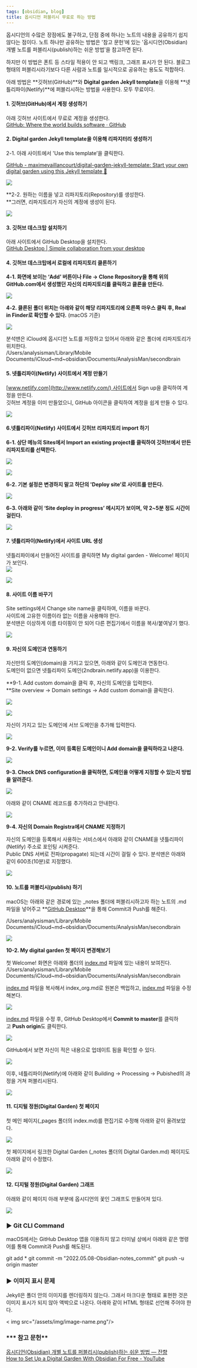 ```yaml
---
tags: [obsidian, blog]
title: 옵시디언 퍼블리시 무료로 하는 방법
---
```


옵시디언의 수많은 장점에도 불구하고, 단점 중에 하나는 노트의 내용을 공유하기 쉽지 않다는 점이다. 노트 하나만 공유하는 방법은 '참고 문헌’에 있는 '옵시디언(Obsidian) 개별 노트를 퍼블리시(publish)하는 쉬운 방법’을 참고하면 된다.

하지만 이 방법은 폰트 등 스타일 적용이 안 되고 백링크, 그래프 표시가 안 된다. 블로그 형태의 퍼블리시라기보다 다른 사람과 노트를 일시적으로 공유하는 용도도 적합하다.

아래 방법은 **깃허브(GitHub)**와 **Digital garden Jekyll template**을 이용해 **넷틀리파이(Netlify)**에 퍼블리시하는 방법을 사용한다. 모두 무료이다.

  

#### **1. 깃허브(GitHub)에서 계정 생성하기**

  
아래 깃허브 사이트에서 무료로 계정을 생성한다.  
[GitHub: Where the world builds software · GitHub](https://github.com/)

  

#### **2. Digital garden Jekyll template을 이용해 리파지터리 생성하기**

2-1. 아래 사이트에서 'Use this template’을 클릭한다.  
  
[GitHub - maximevaillancourt/digital-garden-jekyll-template: Start your own digital garden using this Jekyll template 🌱](https://github.com/maximevaillancourt/digital-garden-jekyll-template)

[![](https://blogger.googleusercontent.com/img/b/R29vZ2xl/AVvXsEg_QgPhvuf7jkBS_GtUh3UyIG9ds2WaYTjxNoz02a6MNEAl9I86G3h0CvvHgokUoeljDsS5iVm9IcASEJYLWTRDXyZgnhs6bG5OEtlOUJListoyp4C3uqikUaZTVl4eNWAhb0i7SZMTowjKcIqIKBAC5WeX0Nfhppp58RzqyLHKDKEIoD98o3U9RD03/w640-h168/obsidian_publish-jekyll.png)](https://blogger.googleusercontent.com/img/b/R29vZ2xl/AVvXsEg_QgPhvuf7jkBS_GtUh3UyIG9ds2WaYTjxNoz02a6MNEAl9I86G3h0CvvHgokUoeljDsS5iVm9IcASEJYLWTRDXyZgnhs6bG5OEtlOUJListoyp4C3uqikUaZTVl4eNWAhb0i7SZMTowjKcIqIKBAC5WeX0Nfhppp58RzqyLHKDKEIoD98o3U9RD03/s715/obsidian_publish-jekyll.png)

**2-2. 원하는 이름을 넣고 리파지토리(Repository)를 생성한다.  
**그러면, 리파지토리가 자신의 계정에 생성이 된다.

[![](https://blogger.googleusercontent.com/img/b/R29vZ2xl/AVvXsEhqVsrU_E-X70mLTV8dbp3QGAb-F_lC_-UKoqY0QjE9XHKlImOsr62JUSEOoqZq3Ck3hkw4C_VrZpBG-PbbOYUT_YtNiLGnp-x76v0Xbils7YiZZkx33z8eUiveHTWDAHJn9iZi74H6c8TxRliD5X1gOdpnBoFZ7Pg3rMLpoLupBJK7HLcqRGLzYQBh/w640-h482/obsidian_publish-repository.png)](https://blogger.googleusercontent.com/img/b/R29vZ2xl/AVvXsEhqVsrU_E-X70mLTV8dbp3QGAb-F_lC_-UKoqY0QjE9XHKlImOsr62JUSEOoqZq3Ck3hkw4C_VrZpBG-PbbOYUT_YtNiLGnp-x76v0Xbils7YiZZkx33z8eUiveHTWDAHJn9iZi74H6c8TxRliD5X1gOdpnBoFZ7Pg3rMLpoLupBJK7HLcqRGLzYQBh/s754/obsidian_publish-repository.png)

  

#### **3. 깃허브 데스크탑 설치하기**

아래 사이트에서 GitHub Desktop을 설치한다.  
[GitHub Desktop | Simple collaboration from your desktop](https://desktop.github.com/)

  

#### **4. 깃허브 데스크탑에서 로컬에 리파지토리 클론하기**

**4-1. 화면에 보이는 ‘Add’ 버튼이나 File -> Clone Repository을 통해 위의 GitHub.com에서 생성했던 자신의 리파지토리를 클릭하고 클론을 만든다.**

[![](https://blogger.googleusercontent.com/img/b/R29vZ2xl/AVvXsEg7r_vZiVNgkq1McAB2lUZPqZR6yhAV_pqPUTkgvh6rK2t0335UFNpoKZSgiqZ2sU0TdpQxykmUS8jbNyaDDCBfCqoS_Ub66-01hH8wF18zQzo3-bwcus2ejtvJZL7Fixjg9sg4-Gozp0xipyzRq-b0qxZyxW2tEqUQ1a67_3BBURx_TrE65GqC8076/w640-h276/obsidian_publish-clone-repository.png)](https://blogger.googleusercontent.com/img/b/R29vZ2xl/AVvXsEg7r_vZiVNgkq1McAB2lUZPqZR6yhAV_pqPUTkgvh6rK2t0335UFNpoKZSgiqZ2sU0TdpQxykmUS8jbNyaDDCBfCqoS_Ub66-01hH8wF18zQzo3-bwcus2ejtvJZL7Fixjg9sg4-Gozp0xipyzRq-b0qxZyxW2tEqUQ1a67_3BBURx_TrE65GqC8076/s808/obsidian_publish-clone-repository.png)

  

**4-2. 클론된 폴더 위치는 아래와 같이 해당 리파지토리에 오른쪽 마우스 클릭 후, Real in Finder로 확인할 수 있다.** (macOS 기준)

[![](https://blogger.googleusercontent.com/img/b/R29vZ2xl/AVvXsEiAKrq4GvnCUjLoj0Mw99_Bm5R4QXzz28DfDuAYvza28BlBuIP6Njb_lJWhRsMWnao-fEeaucO4SvtZlH19kGwR02DSe5dBR7s3TMyfOEOmKW9jeh9wwAjbvIYzjEycxh6bw4SoaI4T63RRDsCa9ea1Md7wK1oVGCwfuCfz43N2GbM_gIIQjUUT3ZI8/w640-h556/obsidian_publish-reveal-repository.png)](https://blogger.googleusercontent.com/img/b/R29vZ2xl/AVvXsEiAKrq4GvnCUjLoj0Mw99_Bm5R4QXzz28DfDuAYvza28BlBuIP6Njb_lJWhRsMWnao-fEeaucO4SvtZlH19kGwR02DSe5dBR7s3TMyfOEOmKW9jeh9wwAjbvIYzjEycxh6bw4SoaI4T63RRDsCa9ea1Md7wK1oVGCwfuCfz43N2GbM_gIIQjUUT3ZI8/s730/obsidian_publish-reveal-repository.png)

분석맨은 iCloud에 옵시디언 노트를 저장하고 있어서 아래와 같은 폴더에 리파지토리가 위치한다.  
/Users/analysisman/Library/Mobile Documents/iCloud~md~obsidian/Documents/AnalysisMan/secondbrain

  

#### **5. 넷틀리파이(Netlify) 사이트에서 계정 만들기**

[www.netlify.com](http://www.netlify.com/) 사이트에서 Sign up을 클릭하여 계정을 만든다.  
깃허브 계정을 이미 만들었으니, GitHub 아이콘을 클릭하여 계정을 쉽게 만들 수 있다.

[![](https://blogger.googleusercontent.com/img/b/R29vZ2xl/AVvXsEhk623C3vgNsMToL6CRNyPJSx60nTMAdcB2RPOemqv-LxeVoLssn92eXiVrVQcCmm5IvHWbNpCZCIXugamh0kYYfVm47hGSIZqoN7oI6HfvfMGGW-oIvSy_2V8Yu6TJqsdjn6ehuMt9OoNMzXTrH7r4ItjWothOtx5zi8-eV_9G39KG5arqch3vsrUi/w528-h640/obsidian_publish-netlify.png)](https://blogger.googleusercontent.com/img/b/R29vZ2xl/AVvXsEhk623C3vgNsMToL6CRNyPJSx60nTMAdcB2RPOemqv-LxeVoLssn92eXiVrVQcCmm5IvHWbNpCZCIXugamh0kYYfVm47hGSIZqoN7oI6HfvfMGGW-oIvSy_2V8Yu6TJqsdjn6ehuMt9OoNMzXTrH7r4ItjWothOtx5zi8-eV_9G39KG5arqch3vsrUi/s432/obsidian_publish-netlify.png)

  

#### **6.넷틀리파이(Netlify) 사이트에서 깃허브 리파지토리 import 하기**

**6-1. 상단 메뉴의 Sites에서 Import an existing project를 클릭하여 깃허브에서 만든 리파지토리를 선택한다.**

[![](https://blogger.googleusercontent.com/img/b/R29vZ2xl/AVvXsEjH2vE2Psal2ODqJ1AbxAkxuOnagj-4TpIrm6OFBsxT7WXGAxQPu0E5sfEoGUv4s3ynwPRYrFZjyxPKNzoFBxW6dwO06HW4H8LH5uJ9HjjEKfwcnAK_C-zEaz1pDQFW7ZOEae_3Vdlxd9TwNJUbPwL5kZqwZ2yzL6cSys3Gvc-YqETR12kW_7ayqxlr/w640-h378/obsidian_publish-netlify-import.png)](https://blogger.googleusercontent.com/img/b/R29vZ2xl/AVvXsEjH2vE2Psal2ODqJ1AbxAkxuOnagj-4TpIrm6OFBsxT7WXGAxQPu0E5sfEoGUv4s3ynwPRYrFZjyxPKNzoFBxW6dwO06HW4H8LH5uJ9HjjEKfwcnAK_C-zEaz1pDQFW7ZOEae_3Vdlxd9TwNJUbPwL5kZqwZ2yzL6cSys3Gvc-YqETR12kW_7ayqxlr/s928/obsidian_publish-netlify-import.png)

  

[![](https://blogger.googleusercontent.com/img/b/R29vZ2xl/AVvXsEgPpGq6gc_EpnG_hfCttjs2hUlva5WdL__aTDyR0JpIGeKD9_LzpryjENUTArCEkrM0tsgsJEwM2VJ0JJN9QC0DO-MJtPqysVRglXQaDAAsSCOSLRPgu8hHpqljD_bzgw5f1zpM3ZfKAuiZZdXorsI9eIH5YOPgLDtM71YrbahZ1fRbENv2SIH08Wqe/w610-h640/obsidian_publish-netlify-repository.png)](https://blogger.googleusercontent.com/img/b/R29vZ2xl/AVvXsEgPpGq6gc_EpnG_hfCttjs2hUlva5WdL__aTDyR0JpIGeKD9_LzpryjENUTArCEkrM0tsgsJEwM2VJ0JJN9QC0DO-MJtPqysVRglXQaDAAsSCOSLRPgu8hHpqljD_bzgw5f1zpM3ZfKAuiZZdXorsI9eIH5YOPgLDtM71YrbahZ1fRbENv2SIH08Wqe/s394/obsidian_publish-netlify-repository.png)

**6-2. 기본 설정은 변경하지 말고 하단의 'Deploy site’로 사이트를 만든다.**

[![](https://blogger.googleusercontent.com/img/b/R29vZ2xl/AVvXsEh6FjlBQcEzPrTPOIPqQFwFd6UN7Pw14znpbi6jXlOGa_0NpyWccV2Pde_0kit3WXtScXfoNGbdDalzR4x0sEjlpcvHPOxfiD7ZMPJgfVjRNoPbF3-ZzHOSjoeAHV69oaAt5NWobN69Q8FZGnotSUjPDkZeGeaK9jVdm4WCEFzmEqRGGCFDuRriARgP/w468-h640/obsidian_publish-netlify-deploy.png)](https://blogger.googleusercontent.com/img/b/R29vZ2xl/AVvXsEh6FjlBQcEzPrTPOIPqQFwFd6UN7Pw14znpbi6jXlOGa_0NpyWccV2Pde_0kit3WXtScXfoNGbdDalzR4x0sEjlpcvHPOxfiD7ZMPJgfVjRNoPbF3-ZzHOSjoeAHV69oaAt5NWobN69Q8FZGnotSUjPDkZeGeaK9jVdm4WCEFzmEqRGGCFDuRriARgP/s954/obsidian_publish-netlify-deploy.png)

  

**6-3. 아래와 같이 ‘Site deploy in progress’ 메시지가 보이며, 약 2~5분 정도 시간이 걸린다.**

[![](https://blogger.googleusercontent.com/img/b/R29vZ2xl/AVvXsEiZYMZTvDhAA4RczM1Ml_muxdTZXbjs4THr9uV0t6LlUJVxCV8sG3z7ZCiF60Y6jR2BOgeCEnHWlui1-mN4crm-_GOLzaK7R_ojSdvEe7ppu9Py7eUnC1bJALEFYYrLOTvtvOSN_dNq8X7QL_Gj6HJaEpux9HCTfn-OlTQXpeLoSxWCOlK-enNmiTFt/w640-h432/obsidian_publish-netlify-deploy-progress.png)](https://blogger.googleusercontent.com/img/b/R29vZ2xl/AVvXsEiZYMZTvDhAA4RczM1Ml_muxdTZXbjs4THr9uV0t6LlUJVxCV8sG3z7ZCiF60Y6jR2BOgeCEnHWlui1-mN4crm-_GOLzaK7R_ojSdvEe7ppu9Py7eUnC1bJALEFYYrLOTvtvOSN_dNq8X7QL_Gj6HJaEpux9HCTfn-OlTQXpeLoSxWCOlK-enNmiTFt/s394/obsidian_publish-netlify-deploy-progress.png)

  
  

#### **7. 넷틀리파이(Netlify)에서 사이트 URL 생성**

넷틀리파이에서 만들어진 사이트를 클릭하면 My digital garden - Welcome! 페이지가 보인다.  
[![](https://blogger.googleusercontent.com/img/b/R29vZ2xl/AVvXsEioZ0kPh0sBo_hAcYfosA-zOJLKNrkRkJen-N_-8l0HzSsvMQBSy1Jt3TmVoT74LjIiDFpGF1XbRFFyY_68VzHEm2MnCXuoiNhCFU3vKS3Yw9HoV5JxHHcoY01-rHDgHOSy3xotIhNT7TdT6Ty_BJBvGa8diW9QYWNKH585okrQXNz46Kzvk1JKY7IY/w640-h392/obsidian_publish-netlify-url.png)](https://blogger.googleusercontent.com/img/b/R29vZ2xl/AVvXsEioZ0kPh0sBo_hAcYfosA-zOJLKNrkRkJen-N_-8l0HzSsvMQBSy1Jt3TmVoT74LjIiDFpGF1XbRFFyY_68VzHEm2MnCXuoiNhCFU3vKS3Yw9HoV5JxHHcoY01-rHDgHOSy3xotIhNT7TdT6Ty_BJBvGa8diW9QYWNKH585okrQXNz46Kzvk1JKY7IY/s442/obsidian_publish-netlify-url.png)

  

[![](https://blogger.googleusercontent.com/img/b/R29vZ2xl/AVvXsEildxIZ_764XwGVxy7qgGXyrNua9wMovjZNqGGkLqzVnRdu9M-YAu2vWutpkreksXZkBgDlVTjTBwmWRwlxP83kNk5gXj5c026jRoIG-gB1ZbgjYXNfqnkfpDGWZxv2d6meJ68ethOEccTFdvOULUwDW08qMsEwE5NbtyMuTujtNmA7zdCGqQKBjNtu/w640-h400/obsidian_publish-netlify-welcome.png)](https://blogger.googleusercontent.com/img/b/R29vZ2xl/AVvXsEildxIZ_764XwGVxy7qgGXyrNua9wMovjZNqGGkLqzVnRdu9M-YAu2vWutpkreksXZkBgDlVTjTBwmWRwlxP83kNk5gXj5c026jRoIG-gB1ZbgjYXNfqnkfpDGWZxv2d6meJ68ethOEccTFdvOULUwDW08qMsEwE5NbtyMuTujtNmA7zdCGqQKBjNtu/s899/obsidian_publish-netlify-welcome.png)

  

#### **8. 사이트 이름 바꾸기**

Site settings에서 Change site name을 클릭하여, 이름을 바꾼다.  
사이트에 고유한 이름이라 없는 이름을 사용해야 한다.  
분석맨은 이상하게 이름 타이핑이 안 되어 다른 편집기에서 이름을 복사/붙여넣기 했다.

[![](https://blogger.googleusercontent.com/img/b/R29vZ2xl/AVvXsEgPk5HZoWHRImAX6rGEaCgvyXYtsFN-EqRzTYTjEPlGDuW13gLcsDoz3-aMh8thdM0pv0knWYGS-6x1GCHjFY-MxE0IED0_S6bGXC6tR1mW8o9bCXdQS1QuywssMxDHNvjFCardMkaeSQkYywbu_exv5ZOY3VTOXrN5l6wMsiAXlTZuVbsY4WsE0Oj1/w640-h482/obsidian_publish-netlify-changename.png)](https://blogger.googleusercontent.com/img/b/R29vZ2xl/AVvXsEgPk5HZoWHRImAX6rGEaCgvyXYtsFN-EqRzTYTjEPlGDuW13gLcsDoz3-aMh8thdM0pv0knWYGS-6x1GCHjFY-MxE0IED0_S6bGXC6tR1mW8o9bCXdQS1QuywssMxDHNvjFCardMkaeSQkYywbu_exv5ZOY3VTOXrN5l6wMsiAXlTZuVbsY4WsE0Oj1/s549/obsidian_publish-netlify-changename.png)

  

#### **9. 자신의 도메인과 연동하기**

자신만의 도메인(domain)을 가지고 있으면, 아래와 같이 도메인과 연동한다.  
도메인이 없으면 넷틀리파이 도메인(2ndbrain.netlify.app)을 이용한다.

**9-1. Add custom domain을 클릭 후, 자신의 도메인을 입력한다.  
**Site overview -> Domain settings -> Add custom domain을 클릭한다.

[![](https://blogger.googleusercontent.com/img/b/R29vZ2xl/AVvXsEjaDIA9V6tTJsjVLlzpeoQqC2lftiitrSQOVBjfKHCS5KSKYWJf_AAbVZK8de6x0ZZOjzrz2UMN-oVpLtJInmRqZPwRmrhU7s7M9fIu3qLh_TO9GV9lfWmjCUkEshB0hNFqnxdpe8WJhh7vATsCMjbA0n-SufNyWedQxmJa1tSbKnf2xmcmZY9zV-gz/w640-h292/obsidian_publish-netlify-add-customdomain.png)](https://blogger.googleusercontent.com/img/b/R29vZ2xl/AVvXsEjaDIA9V6tTJsjVLlzpeoQqC2lftiitrSQOVBjfKHCS5KSKYWJf_AAbVZK8de6x0ZZOjzrz2UMN-oVpLtJInmRqZPwRmrhU7s7M9fIu3qLh_TO9GV9lfWmjCUkEshB0hNFqnxdpe8WJhh7vATsCMjbA0n-SufNyWedQxmJa1tSbKnf2xmcmZY9zV-gz/s396/obsidian_publish-netlify-add-customdomain.png)

[![](https://blogger.googleusercontent.com/img/b/R29vZ2xl/AVvXsEi-60dZY1H3ZGs2JBqFfUlTTrRnaMGz07AYK9zQNBIxvvQVI6xsmm4iNyCTLuAc0sir82_odQgI5sjhfaaNW-A0_wuoBXetyPMq8d3cgGVGjEgLi8NBfmARXNsrvbT2yyzQiZDvjpxo23yUMTxZpwDoclFZw8U1lP6zR0jFVhBi7QD2JpLKLS7A-Q7e/w640-h414/obsidian_publish-netlify-add-customdomain2.png)](https://blogger.googleusercontent.com/img/b/R29vZ2xl/AVvXsEi-60dZY1H3ZGs2JBqFfUlTTrRnaMGz07AYK9zQNBIxvvQVI6xsmm4iNyCTLuAc0sir82_odQgI5sjhfaaNW-A0_wuoBXetyPMq8d3cgGVGjEgLi8NBfmARXNsrvbT2yyzQiZDvjpxo23yUMTxZpwDoclFZw8U1lP6zR0jFVhBi7QD2JpLKLS7A-Q7e/s712/obsidian_publish-netlify-add-customdomain2.png)

  

자신이 가지고 있는 도메인에 서브 도메인을 추가해 입력한다.  

[![](https://blogger.googleusercontent.com/img/b/R29vZ2xl/AVvXsEj976qBi1uZw3uV4am0-np1pV6RET9xwSHW-d5C-Hj4StHHskgFad1kSFWcr1SpRIxC4zMdqcd6Z-ZktEvECCOvElJUhLVblgdMmqWFYpf-I_D8XeSOKLFgYjh6f5znkIX7LhNQtSBK1chyCqvVJAnDD4Nc3UsPCc68Gh0b1-22pWLbdz_639FfYavh/w640-h314/obsidian_publish-netlify-add-customdomain3.png)](https://blogger.googleusercontent.com/img/b/R29vZ2xl/AVvXsEj976qBi1uZw3uV4am0-np1pV6RET9xwSHW-d5C-Hj4StHHskgFad1kSFWcr1SpRIxC4zMdqcd6Z-ZktEvECCOvElJUhLVblgdMmqWFYpf-I_D8XeSOKLFgYjh6f5znkIX7LhNQtSBK1chyCqvVJAnDD4Nc3UsPCc68Gh0b1-22pWLbdz_639FfYavh/s693/obsidian_publish-netlify-add-customdomain3.png)  
  

**9-2. Verify를 누르면, 이미 등록된 도메인이니 Add domain을 클릭하라고 나온다.**

[![](https://blogger.googleusercontent.com/img/b/R29vZ2xl/AVvXsEi0z36BojgnMYq_wNTjkb15HkIkl2hWJxROC-h-2bvsgi_fpeX0NTZGlPiOAtxipD-l0pAkV7K75cIPOEFPZ8WaZl_XHlkJWPQChMgm3lFei_vUWSh1s1YKlapU_K3ZsrpbuhvhMsJj_Yc2imWH5bkkVzPAjWrNOHqUMKFUoSCdk5SSD9Y4Iv9Ewblg/w640-h392/obsidian_publish-netlify-add-customdomain4.png)](https://blogger.googleusercontent.com/img/b/R29vZ2xl/AVvXsEi0z36BojgnMYq_wNTjkb15HkIkl2hWJxROC-h-2bvsgi_fpeX0NTZGlPiOAtxipD-l0pAkV7K75cIPOEFPZ8WaZl_XHlkJWPQChMgm3lFei_vUWSh1s1YKlapU_K3ZsrpbuhvhMsJj_Yc2imWH5bkkVzPAjWrNOHqUMKFUoSCdk5SSD9Y4Iv9Ewblg/s697/obsidian_publish-netlify-add-customdomain4.png)

**9-3. Check DNS configuration을 클릭하면, 도메인을 어떻게 지정할 수 있는지 방법을 알려준다.**

[![](https://blogger.googleusercontent.com/img/b/R29vZ2xl/AVvXsEj3GOP4ef0tbsbLMQ5NzpUDeuChtRqneflQXj9ld9g1Svc-5t7Q0GawdoN432gSjXfixyPFwcRWIjQ6Crar3GbDt9rek15Qf5czobEeR91SAB9EvlJiqyhIbty3DexuIcar9fKqyKscg03BidMsdZfoo3QmEA55eYw0DSu6jiXK9sxfjpzdjCb_EM9g/w640-h420/obsidian_publish-netlify-dnsconfig.png)](https://blogger.googleusercontent.com/img/b/R29vZ2xl/AVvXsEj3GOP4ef0tbsbLMQ5NzpUDeuChtRqneflQXj9ld9g1Svc-5t7Q0GawdoN432gSjXfixyPFwcRWIjQ6Crar3GbDt9rek15Qf5czobEeR91SAB9EvlJiqyhIbty3DexuIcar9fKqyKscg03BidMsdZfoo3QmEA55eYw0DSu6jiXK9sxfjpzdjCb_EM9g/s753/obsidian_publish-netlify-dnsconfig.png)

  

아래와 같이 CNAME 레코드를 추가하라고 안내한다.

[![](https://blogger.googleusercontent.com/img/b/R29vZ2xl/AVvXsEjMB5OIghOCJFrfi3_6tRTznA5AzrEpLFpZ5_1DtkQ0UqEhShra-iPSmtNcGHocHrd3BVHozshpgZx35kEKVYoXqBjFxzjFwss5GasOpf7JB_GvrA3AD4N9p_sStRfOCa37CCw1ZngfKxPlHS2Hqmo25WR-4lk55cJtFapKd_aEoT0Kk6zHF5DwuFNA/w640-h470/obsidian_publish-netlify-dnsconfig2.png)](https://blogger.googleusercontent.com/img/b/R29vZ2xl/AVvXsEjMB5OIghOCJFrfi3_6tRTznA5AzrEpLFpZ5_1DtkQ0UqEhShra-iPSmtNcGHocHrd3BVHozshpgZx35kEKVYoXqBjFxzjFwss5GasOpf7JB_GvrA3AD4N9p_sStRfOCa37CCw1ZngfKxPlHS2Hqmo25WR-4lk55cJtFapKd_aEoT0Kk6zHF5DwuFNA/s757/obsidian_publish-netlify-dnsconfig2.png)

  

**9-4. 자신의 Domain Registra에서 CNAME 지정하기**

자신의 도메인을 등록해서 사용하는 서비스에서 아래와 같이 CNAME을 넷틀리파이(Netlify) 주소로 포인팅 시켜준다.  
Public DNS 서버로 전파(propagate) 되는데 시간이 걸릴 수 있다. 분석맨은 아래와 같이 600초(10분)로 지정했다.

[![](https://blogger.googleusercontent.com/img/b/R29vZ2xl/AVvXsEhLzGEvxEFThgxw8n59ez2E4Yd4h96uHPaobY8fL8o-LTQi9GnXfFSodum8c7kHDlsdXFZ0C2rlNiLYee2VYcZxQrm1y7ngEJljLDE6mPWyDF2W1dASsl6pzFVn0m2c6g5lchYW2Hq4tJvgL0hKtOWz4ChPX-5gJAm-C7piMloflFLzydGYuA5BH2Ks/w640-h166/obsidian_publish-netlify-dns-cname.png)](https://blogger.googleusercontent.com/img/b/R29vZ2xl/AVvXsEhLzGEvxEFThgxw8n59ez2E4Yd4h96uHPaobY8fL8o-LTQi9GnXfFSodum8c7kHDlsdXFZ0C2rlNiLYee2VYcZxQrm1y7ngEJljLDE6mPWyDF2W1dASsl6pzFVn0m2c6g5lchYW2Hq4tJvgL0hKtOWz4ChPX-5gJAm-C7piMloflFLzydGYuA5BH2Ks/s661/obsidian_publish-netlify-dns-cname.png)

  

#### **10. 노트를 퍼블리시(publish) 하기**

macOS는 아래와 같은 경로에 있는 _notes 폴더에 퍼블리시하고자 하는 노트의 .md 파일을 넣어주고 **[GitHub Desktop](https://desktop.github.com/)**을 통해 Commit과 Push를 해준다. 

/Users/analysisman/Library/Mobile Documents/iCloud~md~obsidian/Documents/AnalysisMan/secondbrain

[![](https://blogger.googleusercontent.com/img/b/R29vZ2xl/AVvXsEiTHamFAVCI1rlhOol5RSMQj_FkxUGge4BdPsQT4AEa6__qAyrLZlg43sN8AN1GwvzF3BocEzqr33JyGC6RXnTrQyg234WsxSqioOqe0YH-jDIsqmxq1kwsrJc6uf-BLStjkVBkmAfUMegyPP00tNCpuklYw93-SURPQbtNmVcYOJh7n_eiFHlSU8nY/w448-h640/obsidian_publish-notes.png)](https://blogger.googleusercontent.com/img/b/R29vZ2xl/AVvXsEiTHamFAVCI1rlhOol5RSMQj_FkxUGge4BdPsQT4AEa6__qAyrLZlg43sN8AN1GwvzF3BocEzqr33JyGC6RXnTrQyg234WsxSqioOqe0YH-jDIsqmxq1kwsrJc6uf-BLStjkVBkmAfUMegyPP00tNCpuklYw93-SURPQbtNmVcYOJh7n_eiFHlSU8nY/s830/obsidian_publish-notes.png)

  

**10-2. My digital garden 첫 페이지 변경해보기**

첫 Welcome! 화면은 아래와 폴더의 [index.md](http://index.md/) 파일에 있는 내용이 보여진다.  
/Users/analysisman/Library/Mobile Documents/iCloud~md~obsidian/Documents/AnalysisMan/secondbrain

[index.md](http://index.md/) 파일을 복사해서 index_org.md로 원본은 백업하고, [index.md](http://index.md/) 파일을 수정해본다.

[![](https://blogger.googleusercontent.com/img/b/R29vZ2xl/AVvXsEjgkxWmVmm2dKUnKfSbolMwtAr5NSENcgBu_szwGWks8M5DT2t3n42OpcRAhUlK_SAP1OoiVEi-3r_8UShAv7xzya7S8ToAw_pXQVL74Jmgm29tU9V9K3Fh4S-5Tv5ge7Rj50jn1re_tGE8vW7xkzVyHLqT1T0dpYSC43WUSbz2W6fQzBXkrTD84wYz/w382-h640/obsidian_publish-index.png)](https://blogger.googleusercontent.com/img/b/R29vZ2xl/AVvXsEjgkxWmVmm2dKUnKfSbolMwtAr5NSENcgBu_szwGWks8M5DT2t3n42OpcRAhUlK_SAP1OoiVEi-3r_8UShAv7xzya7S8ToAw_pXQVL74Jmgm29tU9V9K3Fh4S-5Tv5ge7Rj50jn1re_tGE8vW7xkzVyHLqT1T0dpYSC43WUSbz2W6fQzBXkrTD84wYz/s1250/obsidian_publish-index.png)

[index.md](http://index.md/) 파일을 수정 후, GitHub Desktop에서 **Commit to master**를 클릭하고 **Push origin**도 클릭한다.

[![](https://blogger.googleusercontent.com/img/b/R29vZ2xl/AVvXsEjQv7VW6ObPHfBJF-tTN-GA1zPIl3ILvY1KeTqGGQ-C-WzlW4-JoVrW0af-WLR8Ai2HL4laRKW0kpOCPE53hmQxVywXhwroQ-DygYPysqtIMwITAYfiKySSJIOkKQ2FxLxlFsfBx3g9K1KbtdCAca3elflLAN4BtaXdE1BXRNLSPsX6rRxJvvRpkbXK/w640-h248/obsidian_publish-push.png)](https://blogger.googleusercontent.com/img/b/R29vZ2xl/AVvXsEjQv7VW6ObPHfBJF-tTN-GA1zPIl3ILvY1KeTqGGQ-C-WzlW4-JoVrW0af-WLR8Ai2HL4laRKW0kpOCPE53hmQxVywXhwroQ-DygYPysqtIMwITAYfiKySSJIOkKQ2FxLxlFsfBx3g9K1KbtdCAca3elflLAN4BtaXdE1BXRNLSPsX6rRxJvvRpkbXK/s1628/obsidian_publish-push.png)

GitHub에서 보면 자신이 적은 내용으로 업데이트 됨을 확인할 수 있다.

[![](https://blogger.googleusercontent.com/img/b/R29vZ2xl/AVvXsEhGyUd28CTC7JcdphbKltRGzs3dI_9wuwa2ymLHpKGjGxjCODBwkIhMaIgZqYl2ErDPxnceCkwAfV7xR_6BmUYXrm0DT2pbniM5aX1i0fErFRpEJRSvOXTczkbazPMbFVADhaHnPFdq-6K8olTCv_LCa5PqBxQdfxR2Hi0qn5C9pdHpv_y1Z7RQTKs4/w640-h278/obsidian_publish-gitcommit.png)](https://blogger.googleusercontent.com/img/b/R29vZ2xl/AVvXsEhGyUd28CTC7JcdphbKltRGzs3dI_9wuwa2ymLHpKGjGxjCODBwkIhMaIgZqYl2ErDPxnceCkwAfV7xR_6BmUYXrm0DT2pbniM5aX1i0fErFRpEJRSvOXTczkbazPMbFVADhaHnPFdq-6K8olTCv_LCa5PqBxQdfxR2Hi0qn5C9pdHpv_y1Z7RQTKs4/s687/obsidian_publish-gitcommit.png)

  

이후, 네틀리파이(Netlify)에 아래와 같이 Building -> Processing -> Pubished의 과정을 거쳐 퍼블리시된다.

[![](https://blogger.googleusercontent.com/img/b/R29vZ2xl/AVvXsEgCoIZCwRlsPrAb42tN_TVgXfGx8gqSD08KbX9sWn5r5CxpBZWAt-S5TuZzGo0444LTrIreVXXC5XtgBYwLHszNjMPG93KsvERYFAoMrXoAbgVxB0eAq5-tCajn2qWXzaZh2SxEy68ggw9IidXRJ2nd7hAeR56UkKIsFvOo1pzjKbFjJYsChmZYTpMX/w604-h640/obsidian_publish-processing.png)](https://blogger.googleusercontent.com/img/b/R29vZ2xl/AVvXsEgCoIZCwRlsPrAb42tN_TVgXfGx8gqSD08KbX9sWn5r5CxpBZWAt-S5TuZzGo0444LTrIreVXXC5XtgBYwLHszNjMPG93KsvERYFAoMrXoAbgVxB0eAq5-tCajn2qWXzaZh2SxEy68ggw9IidXRJ2nd7hAeR56UkKIsFvOo1pzjKbFjJYsChmZYTpMX/s629/obsidian_publish-processing.png)

  

#### **11. 디지털 정원(Digital Garden) 첫 페이지**

첫 메인 페이지(_pages 폴더의 index.md)를 편집기로 수정해 아래와 같이 올려보았다.

[![](https://blogger.googleusercontent.com/img/b/R29vZ2xl/AVvXsEiCzZJlKZPeo7_QTAxZP0Ds6JiNslJ7H3TI5Qd53KPstpgKVOku953fod5oRk4frNHQgnom7B9ltPulWOB3WpjFK0GTsZctS7By_3UFHRVDTOc9UAEjXplVso_2_9-whk_rLBi52xX_t3xCAd7xohhY1L8QB58nLd3B7w9xyAd62zM0FIbAIFeKRvp-/w640-h502/obsidian_publish-digitalgarden-welcome.png)](https://blogger.googleusercontent.com/img/b/R29vZ2xl/AVvXsEiCzZJlKZPeo7_QTAxZP0Ds6JiNslJ7H3TI5Qd53KPstpgKVOku953fod5oRk4frNHQgnom7B9ltPulWOB3WpjFK0GTsZctS7By_3UFHRVDTOc9UAEjXplVso_2_9-whk_rLBi52xX_t3xCAd7xohhY1L8QB58nLd3B7w9xyAd62zM0FIbAIFeKRvp-/s896/obsidian_publish-digitalgarden-welcome.png)

첫 페이지에서 링크한 Digital Garden (_notes 폴더의 Digital Garden.md) 페이지도 아래와 같이 수정했다.

[![](https://blogger.googleusercontent.com/img/b/R29vZ2xl/AVvXsEgstuiAgktrV3pwf5S4RofAjzAuk1ZvX7H22F5pgfCpq5KtRvOqH9G5ziWZMXa-UfQVHf5hTdGAp10di9agybB_F4y4b1XRCj-xuzK9YZii3jg_cBQfYlSSelb2f0k_kXxUimR9OLwBP7Demlhzyrpb3bHo5pndzURS4fuP-zyQIk954O9aS1bSn_d3/w640-h336/obsidian_publish-digitalgarden-page.png)](https://blogger.googleusercontent.com/img/b/R29vZ2xl/AVvXsEgstuiAgktrV3pwf5S4RofAjzAuk1ZvX7H22F5pgfCpq5KtRvOqH9G5ziWZMXa-UfQVHf5hTdGAp10di9agybB_F4y4b1XRCj-xuzK9YZii3jg_cBQfYlSSelb2f0k_kXxUimR9OLwBP7Demlhzyrpb3bHo5pndzURS4fuP-zyQIk954O9aS1bSn_d3/s661/obsidian_publish-digitalgarden-page.png)

  

#### **12. 디지털 정원(Digital Garden) 그래프**

아래와 같이 페이지 아래 부분에 옵시디언의 꽃인 그래프도 만들어져 있다.

[![](https://blogger.googleusercontent.com/img/b/R29vZ2xl/AVvXsEh0L4y08H_ajYQCm0VYn2XXRvILY2X23F72IY48OQOpOHFIjyXh1wxfsbYwuz-We4KZ8_jVxWyUPdU2ztN01gmDdKQaSTZq_qa7JWeqPFXtcV-kLys3xTLIRFR2A-b-kUKOgd5a9hoQw8K3ZKtJp-iHVYdMA8sB8D-J6Ut5YFJc_Hu1JCKBW5fN_FVP/w640-h620/obsidian_publish-digitalgarden-graph.png)](https://blogger.googleusercontent.com/img/b/R29vZ2xl/AVvXsEh0L4y08H_ajYQCm0VYn2XXRvILY2X23F72IY48OQOpOHFIjyXh1wxfsbYwuz-We4KZ8_jVxWyUPdU2ztN01gmDdKQaSTZq_qa7JWeqPFXtcV-kLys3xTLIRFR2A-b-kUKOgd5a9hoQw8K3ZKtJp-iHVYdMA8sB8D-J6Ut5YFJc_Hu1JCKBW5fN_FVP/s729/obsidian_publish-digitalgarden-graph.png)

  

  

### **▶ Git CLI Command**

macOS에서는 GitHub Desktop 앱을 이용하지 않고 터미널 상에서 아래와 같은 명령어를 통해 Commit과 Push를 해도된다.


git add *
git commit -m "2022.05.08-Obsidian-notes_commit"
git push -u origin master

  

### **▶ 이미지 표시 문제**

Jekyll은 폴더 안의 이미지를 렌더링하지 않는다. 그래서 마크다운 형태로 표현한 것은 이미지 표시가 되지 않아 액박으로 나온다. 아래와 같이 HTML 형태로 선언해 주어야 한다.  
  
< img src="/assets/img/image-name.png"/>  
  
  

### *** 참고 문헌**

[옵시디언(Obsidian) 개별 노트를 퍼블리시(publish)하는 쉬운 방법 — 잔향](https://kr.analysisman.com/2022/05/obsidian-publish-free-git.html#)  
[How to Set Up a Digital Garden With Obsidian For Free - YouTube](https://kr.analysisman.com/2022/05/obsidian-publish-free-git.html#)